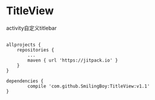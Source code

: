 # TitleView
activity自定义titlebar
##
	allprojects {
		repositories {
			...
			maven { url 'https://jitpack.io' }
		}
	}
  
  	dependencies {
	        compile 'com.github.SmilingBoy:TitleView:v1.1'
	}
